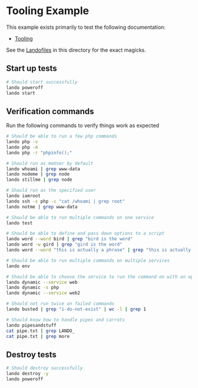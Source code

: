 Tooling Example
===============

This example exists primarily to test the following documentation:

* [Tooling](http://docs.devwithlando.io/config/tooling.html)

See the [Landofiles](http://docs.devwithlando.io/config/lando.html) in this directory for the exact magicks.

Start up tests
--------------

```bash
# Should start successfully
lando poweroff
lando start
```

Verification commands
---------------------

Run the following commands to verify things work as expected

```bash
# Should be able to run a few php commands
lando php -v
lando php -m
lando php -r "phpinfo();"

# Should run as meUser by default
lando whoami | grep www-data
lando nodeme | grep node
lando stillme | grep node

# Should run as the specified user
lando iamroot
lando ssh -s php -c "cat /whoami | grep root"
lando notme | grep www-data

# Should be able to run multiple commands on one service
lando test

# Should be able to define and pass down options to a script
lando word --word bird | grep "bird is the word"
lando word -w gird | grep "gird is the word"
lando word --word "this is actually a phrase" | grep "this is actually a phrase"

# Should be able to run multiple commands on multiple services
lando env

# Should be able to choose the service to run the command on with an option
lando dynamic --service web
lando dynamic -s php
lando dynamic --service web2

# Should not run twice on failed commands
lando busted | grep "i-do-not-exist" | wc -l | grep 1

# Should know how to handle pipes and carrots
lando pipesandstuff
cat pipe.txt | grep LANDO_
cat pipe.txt | grep more
```

Destroy tests
-------------

```bash
# Should destroy successfully
lando destroy -y
lando poweroff
```
